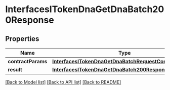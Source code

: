 # InterfacesITokenDnaGetDnaBatch200Response

## Properties
Name | Type | Description | Notes
------------ | ------------- | ------------- | -------------
**contractParams** | [**InterfacesITokenDnaGetDnaBatchRequestContractParams**](InterfacesITokenDnaGetDnaBatchRequestContractParams.md) |  | 
**result** | [**InterfacesITokenDnaGetDnaBatch200ResponseResult**](InterfacesITokenDnaGetDnaBatch200ResponseResult.md) |  | 

[[Back to Model list]](../README.md#documentation-for-models) [[Back to API list]](../README.md#documentation-for-api-endpoints) [[Back to README]](../README.md)


